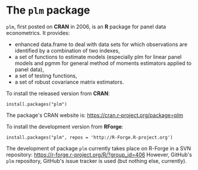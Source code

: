 # The `plm` package

`plm`, first posted on **CRAN** in 2006, is an **R** package for panel
data econometrics. It provides:

- enhanced data.frame to deal with data sets for which observations are identified by a combination of two indexes,
- a set of functions to estimate models (especially plm for linear panel models and pgmm for general method of moments estimators applied to panel data),
- a set of testing functions,
- a set of robust covariance matrix estimators.

To install the released version from **CRAN**:

`install.packages("plm")`

The package's CRAN website is: https://cran.r-project.org/package=plm

To install the development version from **RForge**:

`install.packages("plm", repos = 'http://R-Forge.R-project.org')`

The development of package `plm` currently takes place on R-Forge in a SVN repository: https://r-forge.r-project.org/R/?group_id=406
However, GitHub's `plm` repository, GitHub's issue tracker is used (but nothing else, currently).
